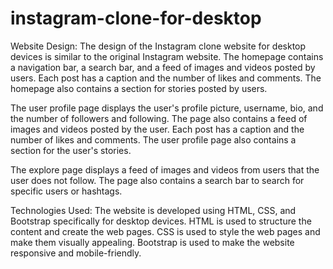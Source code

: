 # instagram-clone-for-desktop

Website Design:
The design of the Instagram clone website for desktop devices is similar to the original Instagram website. The homepage contains a navigation bar, a search bar, and a feed of images and videos posted by users. Each post has a caption and the number of likes and comments. The homepage also contains a section for stories posted by users.

The user profile page displays the user's profile picture, username, bio, and the number of followers and following. The page also contains a feed of images and videos posted by the user. Each post has a caption and the number of likes and comments. The user profile page also contains a section for the user's stories.

The explore page displays a feed of images and videos from users that the user does not follow. The page also contains a search bar to search for specific users or hashtags.

Technologies Used:
The website is developed using HTML, CSS, and Bootstrap specifically for desktop devices. HTML is used to structure the content and create the web pages. CSS is used to style the web pages and make them visually appealing. Bootstrap is used to make the website responsive and mobile-friendly.
